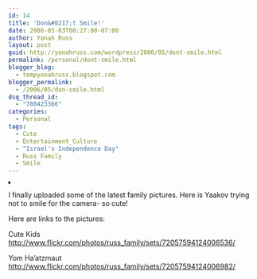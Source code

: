 ```yaml
---
id: 14
title: 'Don&#8217;t Smile!'
date: 2006-05-03T00:27:00-07:00
author: Yonah Russ
layout: post
guid: http://yonahruss.com/wordpress/2006/05/dont-smile.html
permalink: /personal/dont-smile.html
blogger_blog:
  - tempyonahruss.blogspot.com
blogger_permalink:
  - /2006/05/don-smile.html
dsq_thread_id:
  - "780423366"
categories:
  - Personal
tags:
  - Cute
  - Entertainment_Culture
  - "Israel's Independence Day"
  - Russ Family
  - Smile
---
```

[<img src="http://static.flickr.com/49/139580137_4e5618732b_m.jpg" alt="" style="border: 2px solid rgb(0, 0, 0);" />](http://www.flickr.com/photos/russ_family/139580137/ "photo sharing")  
<span style="margin-top: 0px;font-size:0;" ><a href="http://www.flickr.com/photos/russ_family/139580137/">Don&#8217;t Smile!</a><br />Originally uploaded by <a href="http://www.flickr.com/people/russ_family/">Russ Family</a>.</span> 

I finally uploaded some of the latest family pictures. Here is Yaakov trying not to smile for the camera- so cute!

Here are links to the pictures:

Cute Kids  
<http://www.flickr.com/photos/russ_family/sets/72057594124006536/>

Yom Ha&#8217;atzmaut  
<http://www.flickr.com/photos/russ_family/sets/72057594124006982/>